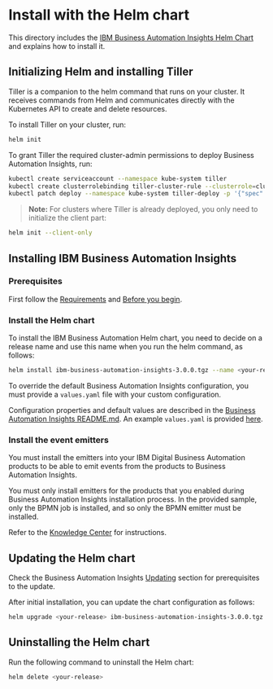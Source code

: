 # Install with the Helm chart

This directory includes the [IBM Business Automation Insights Helm Chart](./ibm-business-automation-insights-3.0.0.tgz) and explains how to install it.

## Initializing Helm and installing Tiller

Tiller is a companion to the helm command that runs on your cluster. It receives commands from Helm and communicates directly with the Kubernetes API to create and delete resources.

To install Tiller on your cluster, run:

```sh
helm init
```

To grant Tiller the required cluster-admin permissions to deploy Business Automation Insights, run:
```sh
kubectl create serviceaccount --namespace kube-system tiller
kubectl create clusterrolebinding tiller-cluster-rule --clusterrole=cluster-admin --serviceaccount=kube-system:tiller
kubectl patch deploy --namespace kube-system tiller-deploy -p '{"spec":{"template":{"spec":{"serviceAccount":"tiller"}}}}'
```

> **Note:** For clusters where Tiller is already deployed, you only need to initialize the client part:

```sh
helm init --client-only
```

## Installing IBM Business Automation Insights

### Prerequisites

First follow the [Requirements](../README.md#requirements) and [Before you begin](../README.md#before-you-begin).

### Install the Helm chart

To install the IBM Business Automation Helm chart, you need to decide on a release name and use this name when you run the helm command, as follows:

```sh
helm install ibm-business-automation-insights-3.0.0.tgz --name <your-release> -n bai -f values.yaml
```

To override the default Business Automation Insights configuration, you must provide a `values.yaml` file with your custom configuration.

Configuration properties and default values are described in the [Business Automation Insights README.md](../README.md#configuration-parameters). An example `values.yaml` is provided [here](../configuration/sample-values.yaml).

### Install the event emitters

You must install the emitters into your IBM Digital Business Automation products to be able to emit events from the products to Business Automation Insights.

You must only install emitters for the products that you enabled during Business Automation Insights installation process. In the provided sample, only the BPMN job is installed, and so only the BPMN emitter must be installed.

Refer to the [Knowledge Center](https://www.ibm.com/support/knowledgecenter/SSYHZ8_18.0.x/com.ibm.dba.bai/topics/con_bai_top_bmpn_events.html) for instructions.

## Updating the Helm chart

Check the Business Automation Insights [Updating](../README.md#updating) section for prerequisites to the update.

After initial installation, you can update the chart configuration as follows:

```sh
helm upgrade <your-release> ibm-business-automation-insights-3.0.0.tgz -n bai --reuse-values --set a.property=newvalue[,other.property2=newvalue2]
```

## Uninstalling the Helm chart

Run the following command to uninstall the Helm chart:

```sh
helm delete <your-release>
```

